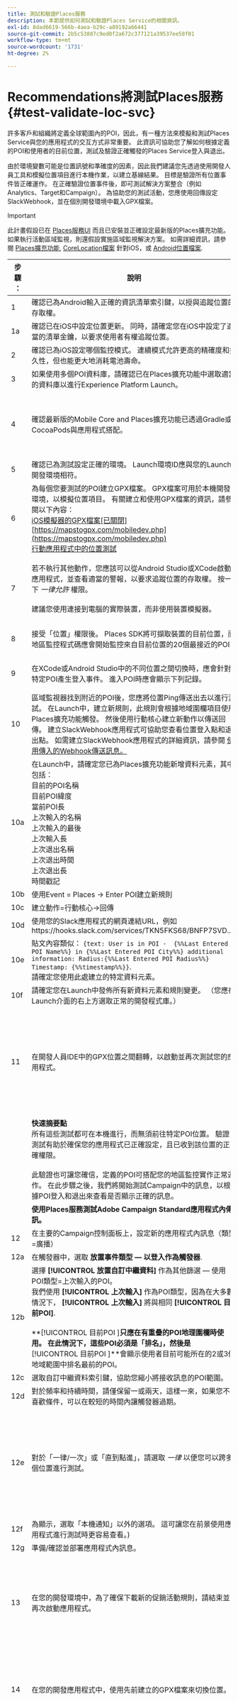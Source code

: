 ```yaml
---
title: 測試和驗證Places服務
description: 本節提供如何測試和驗證Places Service的相關資訊。
exl-id: 8dad6619-566b-4aea-b29c-a89192a66441
source-git-commit: 2b5c53887c9ed0f2a672c377121a39537ee58f01
workflow-type: tm+mt
source-wordcount: '1731'
ht-degree: 2%

---
```


# Recommendations將測試Places服務 {#test-validate-loc-svc}

許多客戶和組織將定義全球範圍內的POI，因此，有一種方法來模擬和測試Places Service與您的應用程式的交互方式非常重要。 此資訊可協助您了解如何根據定義的POI和使用者的目前位置，測試及驗證正確觸發的Places Service登入與退出。

由於環境變數可能是位置訊號和準確度的因素，因此我們建議您先透過使用開發人員工具和模擬位置項目進行本機作業，以建立基線結果。 目標是驗證所有位置事件皆正確運作。 在正確驗證位置事件後，即可測試解決方案整合（例如Analytics、Target和Campaign）。 為協助您的測試活動，您應使用回傳設定SlackWebhook，並在個別開發環境中載入GPX檔案。

>[!IMPORTANT]
>
>此計畫假設已在 [Places服務UI](https://places.adobe.com) 而且已安裝並正確設定最新版的Places擴充功能。 如果執行活動區域監視，則還假設實施區域監視解決方案。 如需詳細資訊，請參閱 [Places擴充功能](/help/places-ext-aep-sdks/places-extension/places-extension.md), [CoreLocation檔案](https://developer.apple.com/documentation/corelocation/monitoring_the_user_s_proximity_to_geographic_regions) 針對iOS，或 [Android位置檔案](https://developer.android.com/training/location/geofencing).

| 步驟 ： | 說明 | 預期結果 |
|--- |--- |--- |
| 1 | 確認已為Android輸入正確的資訊清單索引鍵，以授與追蹤位置的存取權。 | 已確認 |
| 1a | 確認已在iOS中設定位置更新。 同時，請確定您在iOS中設定了適當的清單金鑰，以要求使用者有權追蹤位置。 | 已確認 |
| 2 | 確認已為iOS設定哪個監控模式。 連續模式允許更高的精確度和持久性，但也能更大地消耗電池壽命。 | 重大變動或持續 |
| 3 | 如果使用多個POI資料庫，請確認已在Places擴充功能中選取適當的資料庫以進行Experience Platform Launch。 | 已確認 |
| 4 | 確認最新版的Mobile Core and Places擴充功能已透過Gradle或CocoaPods與應用程式搭配。 | 已確認 — 如需最近更新的詳細資訊，請參閱 [發行說明。](/help/release-notes.md) |
| 5 | 確認已為測試設定正確的環境。 Launch環境ID應與您的Launch開發環境相符。 | 已確認 |
| 6 | 為每個您要測試的POI建立GPX檔案。 GPX檔案可用於本機開發環境，以模擬位置項目。 有關建立和使用GPX檔案的資訊，請參閱以下內容： <br>[iOS模擬器的GPX檔案[已關閉]](https://stackoverflow.com/questions/17292783/gpx-files-for-ios-simulator)<br>[https://mapstogpx.com/mobiledev.php](https://mapstogpx.com/mobiledev.php)<br>[行動應用程式中的位置測試](https://qacumtester.wordpress.com/2014/02/27/location-testing-in-mobile-apps/) | GPX檔案會在應用程式專案中建立並載入。 |
| 7 | 若不執行其他動作，您應該可以從Android Studio或XCode啟動應用程式，並查看適當的警報，以要求追蹤位置的存取權。 按一下 *一律允許* 權限。<br><br>建議您使用連接到電腦的實際裝置，而非使用裝置模擬器。 | 應在通過IDE載入的應用程式上顯示位置請求提示 |
| 8 | 接受「位置」權限後。 Places SDK將可擷取裝置的目前位置，而地區監控程式碼應會開始監控來自目前位置的20個最接近的POI | 請參閱表格下的記錄範例。 |
| 9 | 在XCode或Android Studio中的不同位置之間切換時，應會針對特定POI產生登入事件。 進入POI時應會顯示下列記錄。 | 請參閱表格下的記錄範例。 |
| 10 | 區域監視器找到附近的POI後，您應將位置Ping傳送出去以進行測試。 在Launch中，建立新規則，此規則會根據地域圍欄項目使用Places擴充功能觸發。 然後使用行動核心建立新動作以傳送回傳。 建立SlackWebhook應用程式可協助您查看位置登入點和退出點。 如需建立SlackWebhook應用程式的詳細資訊，請參閱 [使用傳入的Webhook傳送訊息。](https://api.slack.com/messaging/webhooks) |  |
| 10a | 在Launch中，請確定您已為Places擴充功能新增資料元素，其中包括： <br>目前的POI名稱<br>目前POI緯度<br>當前POI長<br>上次輸入的名稱<br>上次輸入的最後<br>上次輸入長<br>上次退出名稱<br>上次退出時間<br>上次退出長<br>時間戳記 |  |
| 10b | 使用Event = Places → Enter POI建立新規則 |  |
| 10c | 建立動作=行動核心→回傳 |  |
| 10d | 使用您的Slack應用程式的網頁連結URL，例如https://hooks.slack.com/services/TKN5FKS68/BNFP7SVD..... |  |
| 10e | 貼文內容類似： `{text: User is in POI -  {%%Last Entered POI Name%%} in {%%Last Entered POI City%%} additional information: Radius:{%%Last Entered POI Radius%%} Timestamp: {%%timestamp%%}}`. <br>請確定您使用此處建立的特定資料元素。 |  |
| 10f | 請確定您在Launch中發佈所有新資料元素和規則變更。 （您應在Launch介面的右上方選取正常的開發程式庫。） |  |
| 11 | 在開發人員IDE中的GPX位置之間翻轉，以啟動並再次測試您的應用程式。 | 現在，當您在開發環境中選取不同位置時，應該會看到Slack通知顯示每個POI的項目。 |
|  | **快速摘要點**<br>&#x200B;所有這些測試都可在本機進行，而無須前往特定POI位置。 驗證測試有助於確保您的應用程式已正確設定，且已收到該位置的正確權限。 <br><br>此驗證也可讓您確信，定義的POI可搭配您的地區監控實作正常運作。  在此步驟之後，我們將開始測試Campaign中的訊息，以根據POI登入和退出來查看是否顯示正確的訊息。 |  |
|  | **使用Places服務測試Adobe Campaign Standard應用程式內傳訊。** |  |
| 12 | 在主要的Campaign控制面板上，設定新的應用程式內訊息（類型=廣播） |  |
| 12a | 在觸發器中，選取 **放置事件類型 — 以登入作為觸發器**. |  |
| 12b | 選擇 **[!UICONTROL 放置自訂中繼資料]** 作為其他篩選 — 使用POI類型=上次輸入的POI。<br>我們使用 **[!UICONTROL 上次輸入]** 作為POI類型，因為在大多數情況下， **[!UICONTROL 上次輸入]** 將與相同 **[!UICONTROL 目前POI]**. <br><br>**[!UICONTROL 目前POI ]**只應在有重疊的POI地理圍欄時使用。 在此情況下，這些POI必須是「排名」，然後是**[!UICONTROL &#x200B;目前POI ]**會顯示使用者目前可能所在的2或3個地域範圍中排名最前的POI。 |  |
| 12c | 選取自訂中繼資料索引鍵，協助您縮小將接收訊息的POI範圍。 |  |
| 12d | 對於頻率和持續時間，請僅保留一或兩天，這樣一來，如果您不喜歡條件，可以在較短的時間內讓觸發器過期。 |  |
| 12e | 對於「一律/一次」或「直到點進」，請選取 *一律* 以便您可以跨多個位置進行測試。 | 當您模擬符合適當中繼資料條件的位置變更時，「一律」會顯示應用程式內訊息。 |
| 12f | 為顯示，選取「本機通知」以外的選項。 這可讓您在前景使用應用程式進行測試時更容易查看。) |  |
| 12g | 準備/確認並部署應用程式內訊息。 |  |
| 13 | 在您的開發環境中，為了確保下載新的促銷活動規則，請結束並再次啟動應用程式。 | 別忘了必須再次完全啟動應用程式，新的Campaign規則檔案才能下載至裝置。 |
| 14 | 在您的開發應用程式中，使用先前建立的GPX檔案來切換位置。 | 您應該會根據先前設定的條件，看到應用程式內訊息出現。 |
| 15 | 在下次測試中，我們基本上會複製與之前相同的步驟，但這次我們會測試本機通知。 | 預期的結果是，每次符合符合標準時，都會顯示本機通知。 |
| 16 | 設定新的應用程式內訊息（類型=廣播）。 |  |
| 16a | 在觸發器中，選取 **[!UICONTROL Places事件類型]** - **[!UICONTROL 以登入作為觸發器]**. |  |
| 16b | 選取「放置自訂中繼資料」作為其他篩選 — 使用 **[!UICONTROL POI類型]** = **[!UICONTROL 上次輸入的POI]**. |  |
| 16c | 選取自訂中繼資料索引鍵，協助您縮小將接收訊息的POI範圍。 |  |
| 16d | 對於頻率和持續時間，請僅保留一或兩天，這樣一來，如果您不喜歡條件，可以在較短的時間內讓觸發程式過期。 |  |
| 16e | 對於「一律/一次」或「直到點進」， **[!UICONTROL 一律]**. |  |
| 16f | 對於顯示類型，請選擇 **[!UICONTROL 本機通知]**. |  |
| 16g | 準備/確認並部署應用程式內訊息。 |  |
| 17 | 在開發人員環境中，連接您的裝置並按 **[!UICONTROL 播放]** 在組建中。 建立該位置後，請對應用程式設定背景，並繼續在Xcode或Android Studio中切換位置。 您仍應會看到指出位置變更的主控台讀取畫面，而且您也應該會看到顯示的本機通知，視觸發器中設定的條件而定。 （可能會延遲1至2秒。） | 預期的結果是，每次符合相符標準時，都會顯示本機通知。 |
|  | **摘要點** <br>目前，我們應該會在本機環境中看到POI項目。 我們也應該會根據POI工作，看到Campaign傳送的訊息。 如果失敗，請檢查以查看Slack通知是否未結束。 如果沒有Slack消息，請檢查應用程式控制台，因為可能尚未記錄新的位置項。 如果結果成功，我們就可以相當確定應用程式是否正常運作，以及Places Service和Campaign傳訊服務是否也正常運作。 |  |
|  | **現場測試** <br>在位置上進行測試時，應該不會有太大改變。 讓閒置的回傳保持作用中，應有助於了解裝置是否收到該位置的登入和退出訊息。 |  |
| 18 | 在以禁用wifi和行動電話開始的設備上進行測試，然後在POI區域中啟用一次。 | 如果發生失敗，請記下您是否在Slack中收到地域圍欄項目和通知。 Slack通知的時間戳記為何？ |
| 19 | 在僅啟用蜂窩且關閉wifi的情況下進行測試。 |  |
| 20 | 開啟行動電話和wifi後進行測試。 |  |
|  | **摘要點** <br>現場測試應與開發測試緊密相符。 請記得，在決定使用者位置時可能會發生一些環境因素，例如POI地域圍欄所花的時間長度、信號可用性，以及附近wifi存取點的強度。 |  |

## 日誌示例

**步驟8 :** 位置更新期間需要的iOS和Android記錄

**iOS**

```
[AdobeExperienceSDK DEBUG <Places>]: Requesting 20 nearby POIs for device location (<lat>, <longitude>)
[AdobeExperienceSDK DEBUG <Places>]: Response from Places Query Service contained <n> nearby POIs   
```

**Android**

```
PlacesExtension - Dispatching nearby places event with n POIs   
```

**步驟9 :** 事件期間需要的iOS和Android記錄

**iOS**

```
[AdobeExperienceSDK TRACE <Places>]: Dispatching Places region entry event for place ID <poiId>
```

**Android**

```
PlacesExtension -  Dispatching Places Region Event for <poi name> with eventType entry
```
